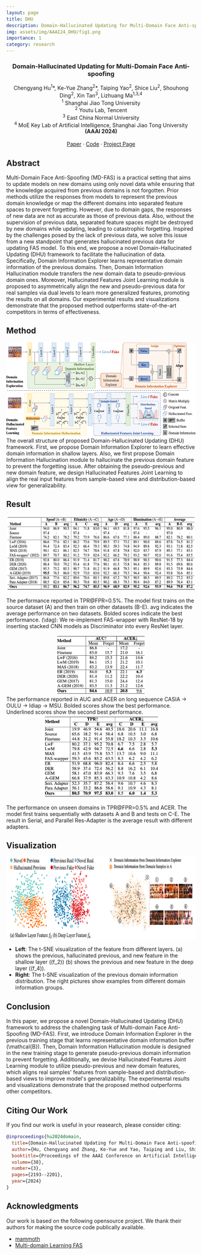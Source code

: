 ```yaml
---
layout: page
title: DHU
description: Domain-Hallucinated Updating for Multi-Domain Face Anti-spoofing (AAAI-2024)
img: assets/img/AAAI24_DHU/fig1.png
importance: 1
category: research
---
```



<h3 align="center">Domain-Hallucinated Updating for Multi-Domain Face Anti-spoofing</h3>

  <p align="center">
    Chengyang Hu<sup>1</sup>*, Ke-Yue Zhang<sup>2</sup>*, Taiping Yao<sup>2</sup>, Shice Liu<sup>2</sup>, Shouhong Ding<sup>2</sup>, Xin Tan<sup>3</sup>, Lizhuang Ma<sup>1,3,4</sup>
    <br />
    <sup>1</sup> Shanghai Jiao Tong University
    <br />
    <sup>2</sup> Youtu Lab, Tencent
    <br />
    <sup>3</sup> East China Normal University
    <br />
    <sup>4</sup> MoE Key Lab of Artificial Intelligence, Shanghai Jiao Tong University
    <br />
    <a><strong>(AAAI 2024)</strong></a>
    <br />
    <br />
    <a href="https://ojs.aaai.org/index.php/AAAI/article/view/27992">Paper</a>
    ·
    <a href="https://github.com/github_username/repo_name/issues/new?labels=bug&template=bug-report---.md">Code</a>
    ·
    <a href="https://github.com/github_username/repo_name/issues/new?labels=enhancement&template=feature-request---.md">Project Page</a>
  </p>

## Abstract

Multi-Domain Face Anti-Spoofing (MD-FAS) is a practical setting that aims to update models on new domains using only novel data while ensuring that the knowledge acquired from previous domains is not forgotten. Prior methods utilize the responses from models to represent the previous domain knowledge or map the different domains into separated feature spaces to prevent forgetting. However, due to domain gaps, the responses of new data are not as accurate as those of previous data.  Also, without the supervision of previous data, separated feature spaces might be destroyed by new domains while updating, leading to catastrophic forgetting. Inspired by the challenges posed by the lack of previous data, we solve this issue from a new standpoint that generates hallucinated previous data for updating FAS model. To this end, we propose a novel Domain-Hallucinated Updating (DHU) framework to facilitate the hallucination of data. Specifically, Domain Information Explorer learns representative domain information of the previous domains. Then, Domain Information Hallucination module transfers the new domain data to pseudo-previous domain ones. Moreover, Hallucinated Features Joint Learning module is proposed to asymmetrically align the new and pseudo-previous data for real samples via dual levels to learn more generalized features, promoting the results on all domains. Our experimental results and visualizations demonstrate that the proposed method outperforms state-of-the-art competitors in terms of effectiveness.

## Method

<!-- ![Framework](/assets/img/AAAI24_DHU/framework.png) -->
<div align=center> 
<img src="/assets/img/AAAI24_DHU/framework.png" height=250>
</div>
The overall structure of proposed Domain-Hallucinated Updating (DHU) framework. First, we propose Domain Information Explorer to learn effective domain information in shallow layers. Also, we first propose Domain Information Hallucination module to hallucinate the previous domain feature to prevent the forgetting issue. After obtaining the pseudo-previous and new domain feature, we design Hallucinated Features Joint Learning to align the real input features from sample-based view and distribution-based view for generalizability.

<!-- GETTING STARTED -->

## Result

<!-- ![Result on FASMD Benchmark](/assets/img/AAAI24_DHU/result.png) -->
<div align=center> 
<img src="/assets/img/AAAI24_DHU/result.png" height=200>
</div>

The performance reported in TPR@FPR=0.5%. The model first trains on the source dataset (A) and then train on other datasets (B-E). avg indicates the average performance on two datasets. Bolded scores indicate the best performance. \(\dag\): We re-implement FAS-wrapper with ResNet-18 by inserting stacked CNN models as Discriminator into every ResNet layer.

<div align=center> 

<!-- ![Result on OCMI Benchmark](/assets/img/AAAI24_DHU/result_longseq.png) -->
<img src="/assets/img/AAAI24_DHU/result_longseq.png" height=160>

</div>
The performance reported in AUC and ACER on long sequence CASIA ->  OULU -> Idiap -> MSU. 
Bolded scores show the best performance. Underlined scores show the second best performance.

<div align=center> 

<!-- ![Result on OCMI Benchmark](/assets/img/AAAI24_DHU/result_longseq.png) -->
<img src="/assets/img/AAAI24_DHU/result_general.png" height=220>

</div>

The performance on unseen domains in TPR@FPR=0.5% and ACER. The model first trains sequentially with datasets A and B and tests on C-E. The result in Serial, and Parallel Res-Adapter is the average result with different adapters. 

## Visualization

<div align=center> 

<!-- ![Result on OCMI Benchmark](/assets/img/AAAI24_DHU/result_longseq.png) -->
<img src="/assets/img/AAAI24_DHU/visualization.png" height=220>

</div>

* **Left**: The t-SNE visualization of the feature from different layers. (a) shows the previous, hallucinated previous, and new feature in the shallow layer (\(f_2\)) (b) shows the previous and new feature in the deep layer (\(f_4\)).
* **Right**: The t-SNE visualization of the previous domain information distribution. The right pictures show examples from different domain information groups.

## Conclusion
In this paper, we propose a novel Domain-Hallucinated Updating (DHU) framework to address the challenging task of Multi-domain Face Anti-Spoofing (MD-FAS). First, we introduce Domain Information Explorer in the previous training stage that learns representative domain information buffer \(\mathcal{B}\). Then, Domain Information Hallucination module is designed in the new training stage to generate pseudo-previous domain information to prevent forgetting. Additionally, we devise Hallucinated Features Joint Learning module to utilize pseudo-previous and new domain features, which aligns real samples' features from sample-based and distribution-based views to improve model's generalizability. The experimental results and visualizations demonstrate that the proposed method outperforms other competitors.


<!-- CONTRIBUTING -->
## Citing Our Work

If you find our work is useful in your reasearch, please consider citing:
```bib
@inproceedings{hu2024domain,
  title={Domain-Hallucinated Updating for Multi-Domain Face Anti-spoofing},
  author={Hu, Chengyang and Zhang, Ke-Yue and Yao, Taiping and Liu, Shice and Ding, Shouhong and Tan, Xin and Ma, Lizhuang},
  booktitle={Proceedings of the AAAI Conference on Artificial Intelligence},
  volume={38},
  number={3},
  pages={2193--2201},
  year={2024}
}
```


<!-- ACKNOWLEDGMENTS -->
## Acknowledgments
Our work is based on the following opensource project. We thank their authors for making the source code publically available.
* [mammoth](https://github.com/aimagelab/mammoth)
* [Multi-domain Learning FAS](https://github.com/CHELSEA234/Multi-domain-learning-FAS/tree/main/source_SiW_Mv2)


